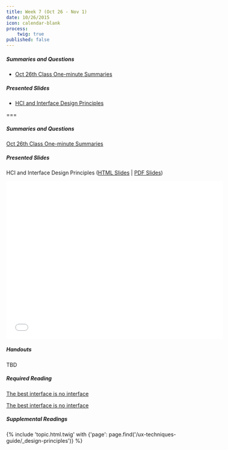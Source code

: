 ```yaml
---
title: Week 7 (Oct 26 - Nov 1)
date: 10/26/2015
icon: calendar-blank
process:
    twig: true
published: false
---
```


##### Summaries and Questions
*   [Oct 26th Class One-minute Summaries](https://canvas.sfu.ca/courses/22099/discussion_topics/382631)

##### Presented Slides
*   [HCI and Interface Design Principles](http://slides.com/paulhibbitts/cmpt-363-153-slides-in-progress#/)  

===

##### Summaries and Questions
[Oct 26th Class One-minute Summaries](https://canvas.sfu.ca/courses/22099/discussion_topics/382631)

##### Presented Slides  
HCI and Interface Design Principles ([HTML Slides](http://slides.com/paulhibbitts/cmpt-363-153-slides-in-progress#/) | [PDF Slides](http://1drv.ms/1TNqz4z))

<div class="row">
  <div class="col s10">
    <div class="video-container"><iframe src="//slides.com/paulhibbitts/cmpt-363-153-slides-in-progress/embed?style=light" width="576" height="420" scrolling="no" frameborder="0" webkitallowfullscreen mozallowfullscreen allowfullscreen></iframe></div>
    </div>
  </div>

##### Handouts  
TBD

##### Required Reading  
[The best interface is no interface](http://www.cooper.com/journal/2012/08/the-best-interface-is-no-interface)
<div class="row"> <div class="col s10">
  <a class="embedly-card" data-card-align="left" href="http://www.cooper.com/journal/2012/08/the-best-interface-is-no-interface">The best interface is no interface</a>
<script async src="//cdn.embedly.com/widgets/platform.js" charset="UTF-8"></script></div></div>

##### Supplemental Readings
{% include 'topic.html.twig' with {'page': page.find('/ux-techniques-guide/_design-principles')} %}  
